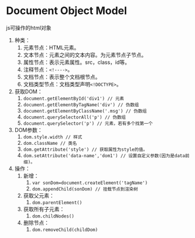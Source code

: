 # Document Object Model
js可操作的html对象
1. 种类：
   1. 元素节点：HTML元素。
   2. 文本节点：元素之间的文本内容。为元素节点子节点。
   3. 属性节点：表示元素属性。src，class，id等。
   4. 注释节点：```<!---->```。
   5. 文档节点：表示整个文档根节点。
   6. 文档类型节点：文档类型声明```<!DOCTYPE>```。
2. 获取DOM：
   1. ```document.getElementById('div1') // 元素```
   2. ```document.getElementByTagName('div') // 伪数组```
   3. ```document.getElementByClassName('.msg') // 伪数组```
   4. ```document.querySelectorAll('p') // 伪数组```
   5. ```document.querySelector('p') // 元素，若有多个找第一个```
3. DOM参数：
   1. ```dom.style.width // 样式```
   2. ```dom.className // 类名```
   3. ```dom.getAttribute('style') // 获取属性为style的值。```
   4. ```dom.setAttribute('data-name','dom1') // 设置自定义参数(因为是data前缀)。```
4. 操作：
   1. 新增：
      1. ```var sonDom=document.createElement('tagName')```
      2. ```dom.appendChild(sonDom) // 挂载节点到渲染树```
   2. 获取父元素：
      1. ```dom.parentElement()```
   3. 获取所有子元素：
      1. ```dom.childNodes()```
   4. 删除节点：
      1. ```dom.removeChild(childDom)```